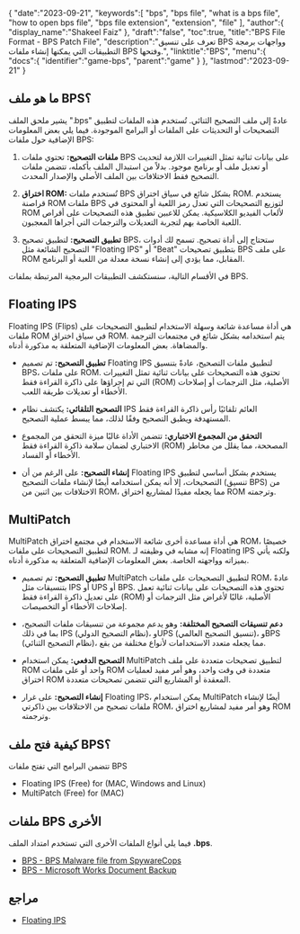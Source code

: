 {
   "date":"2023-09-21",
   "keywords":[
    "bps",
    "bps file",
    "what is a bps file",
    "how to open bps file",
    "bps file extension",
    "extension",
    "file"
   ],
   "author":{
      "display_name":"Shakeel Faiz"
   },
   "draft":"false",
   "toc":true,
   "title":"BPS File Format - BPS Patch File",
   "description":"تعرف على تنسيق BPS وواجهات برمجة التطبيقات التي يمكنها إنشاء ملفات BPS وفتحها.",
   "linktitle":"BPS",
   "menu":{
      "docs":{
         "identifier":"game-bps",
         "parent":"game"
      }
   },
   "lastmod":"2023-09-21"
}

## ما هو ملف BPS؟

يشير ملحق الملف ".bps" عادةً إلى ملف التصحيح الثنائي. تُستخدم هذه الملفات لتطبيق التصحيحات أو التحديثات على الملفات أو البرامج الموجودة. فيما يلي بعض المعلومات الإضافية حول ملفات BPS:

1. **ملفات التصحيح:** تحتوي ملفات BPS على بيانات ثنائية تمثل التغييرات اللازمة لتحديث أو تعديل ملف أو برنامج موجود. بدلاً من استبدال الملف بأكمله، تتضمن ملفات التصحيح فقط الاختلافات بين الملف الأصلي والإصدار المحدث.

2. **اختراق ROM:** تُستخدم ملفات BPS بشكل شائع في سياق اختراق ROM. يستخدم قراصنة ROM ملفات BPS لتوزيع التصحيحات التي تعدل رمز اللعبة أو المحتوى في ROM لألعاب الفيديو الكلاسيكية. يمكن للاعبين تطبيق هذه التصحيحات على أقراص اللعبة الخاصة بهم لتجربة التعديلات والترجمات التي أجراها المعجبون.

3. **تطبيق التصحيح:** لتطبيق تصحيح BPS، ستحتاج إلى أداة تصحيح. تسمح لك أدوات التصحيح الشائعة مثل "Floating IPS" أو "Beat" بتطبيق تصحيحات BPS على ملف ROM المقابل، مما يؤدي إلى إنشاء نسخة معدلة من اللعبة أو البرنامج.

في الأقسام التالية، سنستكشف التطبيقات البرمجية المرتبطة بملفات BPS.

## Floating IPS

Floating IPS (Flips) هي أداة مساعدة شائعة وسهلة الاستخدام لتطبيق التصحيحات على ملفات ROM في سياق اختراق ROM. يتم استخدامه بشكل شائع في مجتمعات الترجمة والمضاهاة. بعض المعلومات الإضافية المتعلقة به مذكورة أدناه.

- **تطبيق التصحيح:** تم تصميم Floating IPS لتطبيق ملفات التصحيح، عادةً بتنسيق BPS، على ملفات ROM. تحتوي هذه التصحيحات على بيانات ثنائية تمثل التغييرات التي تم إجراؤها على ذاكرة القراءة فقط (ROM) الأصلية، مثل الترجمات أو إصلاحات الأخطاء أو تعديلات طريقة اللعب.

- **التصحيح التلقائي:** يكتشف نظام IPS العائم تلقائيًا رأس ذاكرة القراءة فقط المستهدفة ويطبق التصحيح وفقًا لذلك، مما يبسط عملية التصحيح.

- **التحقق من المجموع الاختباري:** تتضمن الأداة غالبًا ميزة التحقق من المجموع الاختباري لضمان سلامة ذاكرة القراءة فقط (ROM) المصححة، مما يقلل من مخاطر الأخطاء أو الفساد.

- **إنشاء التصحيح:** على الرغم من أن Floating IPS يستخدم بشكل أساسي لتطبيق التصحيحات، إلا أنه يمكن استخدامه أيضًا لإنشاء ملفات التصحيح (تنسيق BPS) من الاختلافات بين اثنين من ROM، مما يجعله مفيدًا لمشاريع اختراق ROM وترجمته.

## MultiPatch

MultiPatch هي أداة مساعدة أخرى شائعة الاستخدام في مجتمع اختراق ROM، خصيصًا لتطبيق التصحيحات على ملفات ROM. إنه مشابه في وظيفته لـ Floating IPS ولكنه يأتي بميزاته وواجهته الخاصة. بعض المعلومات الإضافية المتعلقة به مذكورة أدناه.

- **تطبيق التصحيح:** تم تصميم MultiPatch لتطبيق التصحيحات على ملفات ROM، عادةً بتنسيقات مثل IPS أو UPS أو BPS. تحتوي هذه التصحيحات على بيانات ثنائية تعمل على تعديل ذاكرة القراءة فقط (ROM) الأصلية، غالبًا لأغراض مثل الترجمات أو إصلاحات الأخطاء أو التخصيصات.

- **دعم تنسيقات التصحيح المختلفة:** وهو يدعم مجموعة من تنسيقات ملفات التصحيح، بما في ذلك IPS (نظام التصحيح الدولي)، وUPS (تنسيق التصحيح العالمي)، وBPS (نظام التصحيح الثنائي)، مما يجعله متعدد الاستخدامات لأنواع مختلفة من بقع.

- **التصحيح الدفعي:** يمكن استخدام MultiPatch لتطبيق تصحيحات متعددة على ملف ROM واحد أو على ملفات ROM متعددة في وقت واحد، وهو أمر مفيد لعمليات اختراق ROM المعقدة أو المشاريع التي تتضمن تصحيحات متعددة.

- **إنشاء التصحيح:** على غرار Floating IPS، يمكن استخدام MultiPatch أيضًا لإنشاء ملفات تصحيح من الاختلافات بين ذاكرتي ROM، وهو أمر مفيد لمشاريع اختراق ROM وترجمته.

## كيفية فتح ملف BPS؟

تتضمن البرامج التي تفتح ملفات BPS

- Floating IPS (Free) for (MAC, Windows and Linux)
- MultiPatch (Free) for (MAC)

## ملفات BPS الأخرى

فيما يلي أنواع الملفات الأخرى التي تستخدم امتداد الملف **.bps**.

- [BPS - BPS Malware file from SpywareCops](/misc/bps-malware/)
- [BPS - Microsoft Works Document Backup](/misc/bps-works/)

## مراجع
* [Floating IPS](https://www.gamebrew.org/wiki/Floating_IPS)
